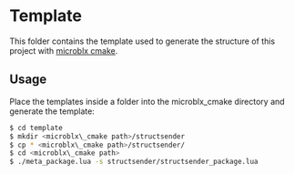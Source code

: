 Template
========

This folder contains the template used to generate the structure of this project with [microblx cmake].

Usage
-----

Place the templates inside a folder into the microblx\_cmake directory and generate the template:

```bash
$ cd template
$ mkdir <microblx\_cmake path>/structsender
$ cp * <microblx\_cmake path>/structsender/
$ cd <microblx\_cmake path>
$ ./meta_package.lua -s structsender/structsender_package.lua
```

[microblx cmake]: https://github.com/haianos/microblx_cmake
